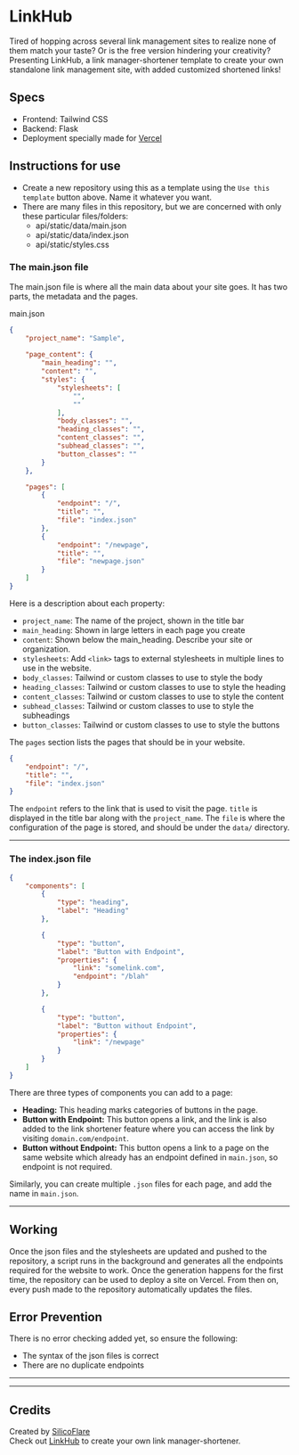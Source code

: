 # LinkHub
Tired of hopping across several link management sites to realize none of them match your taste? Or is the free version hindering your creativity? Presenting LinkHub, a link manager-shortener template to create your own standalone link management site, with added customized shortened links!

## Specs
* Frontend: Tailwind CSS
* Backend: Flask
* Deployment specially made for [Vercel](https://vercel.com/)


## Instructions for use
* Create a new repository using this as a template using the `Use this template` button above. Name it whatever you want.
* There are many files in this repository, but we are concerned with only these particular files/folders:
    * api/static/data/main.json
    * api/static/data/index.json
    * api/static/styles.css

### The main.json file
The main.json file is where all the main data about your site goes. It has two parts, the metadata and the pages.

main.json
```json
{
    "project_name": "Sample",
    
    "page_content": {
        "main_heading": "",
        "content": "",
        "styles": {
            "stylesheets": [
                "", 
                ""
            ],
            "body_classes": "",
            "heading_classes": "",
            "content_classes": "",
            "subhead_classes": "",
            "button_classes": ""
        }
    },

    "pages": [
        {
            "endpoint": "/",
            "title": "",
            "file": "index.json"
        },
        {
            "endpoint": "/newpage",
            "title": "",
            "file": "newpage.json"
        }
    ]
}
```

Here is a description about each property:
* `project_name`: The name of the project, shown in the title bar
* `main_heading`: Shown in large letters in each page you create
* `content`: Shown below the main_heading. Describe your site or organization.
* `stylesheets`: Add `<link>` tags to external stylesheets in multiple lines to use in the website.
* `body_classes`: Tailwind or custom classes to use to style the body
* `heading_classes`: Tailwind or custom classes to use to style the heading
* `content_classes`: Tailwind or custom classes to use to style the content
* `subhead_classes`: Tailwind or custom classes to use to style the subheadings
* `button_classes`: Tailwind or custom classes to use to style the buttons

The `pages` section lists the pages that should be in your website.
```json
{
    "endpoint": "/",
    "title": "",
    "file": "index.json"
}
```
The `endpoint` refers to the link that is used to visit the page. `title` is displayed in the title bar along with the `project_name`. The `file` is where the configuration of the page is stored, and should be under the `data/` directory.

---

### The index.json file
```json
{
    "components": [
        {
            "type": "heading",
            "label": "Heading"
        },

        {
            "type": "button",
            "label": "Button with Endpoint",
            "properties": {
                "link": "somelink.com",
                "endpoint": "/blah"
            }
        },

        {
            "type": "button",
            "label": "Button without Endpoint",
            "properties": {
                "link": "/newpage"
            }
        }
    ]
}

```

There are three types of components you can add to a page:
* **Heading:** This heading marks categories of buttons in the page.
* **Button with Endpoint:** This button opens a link, and the link is also added to the link shortener feature where you can access the link by visiting `domain.com/endpoint`.
* **Button without Endpoint:** This button opens a link to a page on the same website which already has an endpoint defined in `main.json`, so endpoint is not required.

Similarly, you can create multiple `.json` files for each page, and add the name in `main.json`.

---

## Working
Once the json files and the stylesheets are updated and pushed to the repository, a script runs in the background and generates all the endpoints required for the website to work. Once the generation happens for the first time, the repository can be used to deploy a site on Vercel. From then on, every push made to the repository automatically updates the files.


## Error Prevention
There is no error checking added yet, so ensure the following:
* The syntax of the json files is correct
* There are no duplicate endpoints


---
---

## Credits
Created by [SilicoFlare](https://github.com/SilicoFlare)<br>
Check out [LinkHub](https://github.com/SilicoFlare/linkhub) to create your own link manager-shortener.
